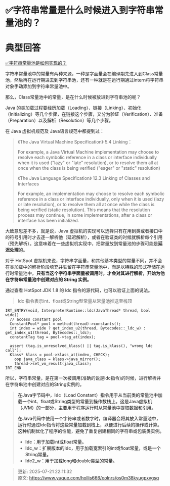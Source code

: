 # ✅字符串常量是什么时候进入到字符串常量池的？

# 典型回答


[✅字符串常量池是如何实现的？](https://www.yuque.com/hollis666/oolnrs/koc3uykar8eg3oxt)



字符串常量池中的常量有两种来源，一种是字面量会在编译期先进入到Class常量池，然后再在运行期进去到字符串池，还有一种就是在运行期通过intern将字符串对象手动添加到字符串常量池中。



那么，Class常量池中的常量，是在什么时候被放进到字符串池的呢？



Java 的类加载过程要经历加载（Loading）、链接（Linking）、初始化（Initializing）等几个步骤，在链接这个步骤，又分为验证（Verification）、准备（Preparation）以及解析（Resolution）等几个步骤。



在 Java 虚拟机规范及 Java语言规范中都提到过：



> 《The Java Virtual Machine Specification》 5.4 Linking：
>
>  
>
> For example, a Java Virtual Machine implementation may choose to resolve each symbolic reference in a class or interface individually when it is used ("lazy" or "late" resolution), or to resolve them all at once when the class is being verified ("eager" or "static" resolution)
>
>  
>
> 《The Java Language Specification》 12.3 Linking of Classes and Interfaces
>
>  
>
> For example, an implementation may choose to resolve each symbolic reference in a class or interface individually, only when it is used (lazy or late resolution), or to resolve them all at once while the class is being verified (static resolution). This means that the resolution process may continue, in some implementations, after a class or interface has been initialized.
>



大致意思差不多，就是说，Java 虚拟机的实现可以选择只有在用到类或者接口中的符号引用时才去逐一解析他（延迟解析），或者在验证类的时候就解析每个引用（预先解析）。这意味着在一些虚拟机实现中，把常量放到常量池的步骤可能是**延迟处理**的。



对于 HotSpot 虚拟机来说，字符串字面量，和其他基本类型的常量不同，并不会在类加载中的解析阶段填充并驻留在字符串常量池中，而是以特殊的形式存储在运行时常量池中。**只有当这个字符串字面量被调用时，才会对其进行解析，开始为他在字符串常量池中创建对应的 String 实例。**



通过查看 HotSpot JDK 1.8 的 ldc 指令的源代码，也可以验证上面的说法。



> ldc 指令表示int、float或String型常量从常量池推送至栈顶
>



```plain
IRT_ENTRY(void, InterpreterRuntime::ldc(JavaThread* thread, bool wide))
  // access constant pool
  ConstantPool* pool = method(thread)->constants();
  int index = wide ? get_index_u2(thread, Bytecodes::_ldc_w) : get_index_u1(thread, Bytecodes::_ldc);
  constantTag tag = pool->tag_at(index);

  assert (tag.is_unresolved_klass() || tag.is_klass(), "wrong ldc call");
  Klass* klass = pool->klass_at(index, CHECK);
    oop java_class = klass->java_mirror();
    thread->set_vm_result(java_class);
IRT_END
```





所以，字符串常量，是在第一次被调用(准确的说是ldc指令)的时候，进行解析并在字符串池中创建对应的String实例的。



> <font style="color:rgb(13, 13, 13);">在Java字节码中，</font>**ldc**<font style="color:rgb(13, 13, 13);">（Load Constant）指令用于从当前类的常量池中加载一个int、float或String类型的常量到操作数栈上。这是Java虚拟机（JVM）的一部分，主要用于程序运行时从常量池中提取数据和引用。</font>
>
> <font style="color:rgb(13, 13, 13);">在Java代码中使用一个字符串或者数字时，编译器会将其放入常量池中，运行时通过</font>**ldc**<font style="color:rgb(13, 13, 13);">指令将这些常量加载到栈上，以便进行后续的操作或计算。这种机制优化了程序的性能，避免了重复创建相同的字符串或包装类实例。</font>
>
> + **ldc**<font style="color:rgb(13, 13, 13);">：用于加载int或float常量。</font>
> + **ldc_w**<font style="color:rgb(13, 13, 13);">：扩展版本的</font>**ldc**<font style="color:rgb(13, 13, 13);">，用于加载宽索引的int或float常量，或是一个String常量。</font>
> + **ldc2_w**<font style="color:rgb(13, 13, 13);">：用于加载long和double类型的常量。</font>
>



> 更新: 2025-07-21 22:11:32  
> 原文: <https://www.yuque.com/hollis666/oolnrs/os0m38kyugpxvgsq>
